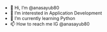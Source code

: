 - 👋 Hi, I’m @anasayub80
- 👀 I’m interested in Application Development
- 🌱 I’m currently learning Python
- 📫 How to reach me IG @anasayub80

<!---
anasayub80/anasayub80 is a ✨ special ✨ repository because its `README.md` (this file) appears on your GitHub profile.
You can click the Preview link to take a look at your changes.
--->
